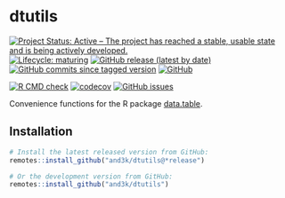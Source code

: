 # dtutils

<!-- badges: start -->
[![Project Status: Active – The project has reached a stable, usable state and is being actively developed.](https://www.repostatus.org/badges/latest/active.svg)](https://www.repostatus.org/#active)
[![Lifecycle: maturing](https://img.shields.io/badge/lifecycle-maturing-blue.svg)](https://www.tidyverse.org/lifecycle/#maturing)
[![GitHub release (latest by date)](https://img.shields.io/github/v/release/and3k/dtutils)](https://github.com/and3k/dtutils/releases)
[![GitHub commits since tagged version](https://img.shields.io/github/commits-since/and3k/dtutils/v0.1.0)](https://github.com/and3k/dtutils/commits/master)
[![GitHub](https://img.shields.io/github/license/and3k/dtutils)](https://github.com/and3k/dtutils/blob/master/LICENSE)

[![R CMD check](https://github.com/and3k/dtutils/workflows/R%20CMD%20check/badge.svg)](https://github.com/and3k/dtutils/actions?query=workflow%3A%22R+CMD+check%22)
[![codecov](https://codecov.io/gh/and3k/dtutils/branch/master/graph/badge.svg)](https://codecov.io/gh/and3k/dtutils)
[![GitHub issues](https://img.shields.io/github/issues/and3k/dtutils)](https://github.com/and3k/dtutils/issues)
<!-- badges: end -->

Convenience functions for the R package [data.table](https://github.com/Rdatatable/data.table).


## Installation

```r
# Install the latest released version from GitHub:
remotes::install_github("and3k/dtutils@*release")

# Or the development version from GitHub:
remotes::install_github("and3k/dtutils")
```
